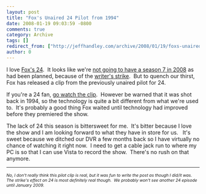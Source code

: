 ```yaml
---
layout: post
title: "Fox's Unaired 24 Pilot from 1994"
date: 2008-01-19 09:03:59 -0800
comments: true
category: Archive
tags: []
redirect_from: ["http://jeffhandley.com/archive/2008/01/19/foxs-unaired-24-pilot-from-1994.aspx"]
author: 0
---
```

<!-- more -->
<p>I love <a href="http://www.fox.com/24" target="_blank">Fox's 24</a>.  It looks like we're <a href="http://www.hollywoodreporter.com/hr/content_display/news/e3i903d9ca529efbd334f55e59d511cd9e7" target="_blank">not going to have a season 7 in 2008</a> as had been planned, because of the <a href="http://en.wikipedia.org/wiki/2007_Writers_Guild_of_America_strike" target="_blank">writer's strike</a>.  But to quench our thirst, Fox has released a clip from the previously unaired pilot for 24.</p>  <p>If you're a 24 fan, <a href="http://www.collegehumor.com/video:1788161" target="_blank">go watch the clip</a>.  However be warned that it was shot back in 1994, so the technology is quite a bit different from what we're used to.  It's probably a good thing Fox waited until technology had improved before they premiered the show.</p>  <p>The lack of 24 this season is bittersweet for me.  It's bitter because I love the show and I am looking forward to what they have in store for us.   It's sweet because we ditched our DVR a few months back so I have virtually no chance of watching it right now.  I need to get a cable jack run to where my PC is so that I can use Vista to record the show.  There's no rush on that anymore.</p>  <hr />  <p><em style="font-size: 8pt">No, I don't really think this pilot clip is real, but it was fun to write the post as though I did/it was.  The strike's effect on 24 is most definitely real though.  We probably won't see another 24 episode until January 2009.</em></p>

